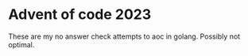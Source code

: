 # Advent of code 2023
These are my no answer check attempts to aoc in golang.
Possibly not optimal.
